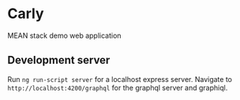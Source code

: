 # Carly

MEAN stack demo web application

## Development server

Run `ng run-script server` for a localhost express server. Navigate to `http://localhost:4200/graphql` for the graphql server and graphiql.
